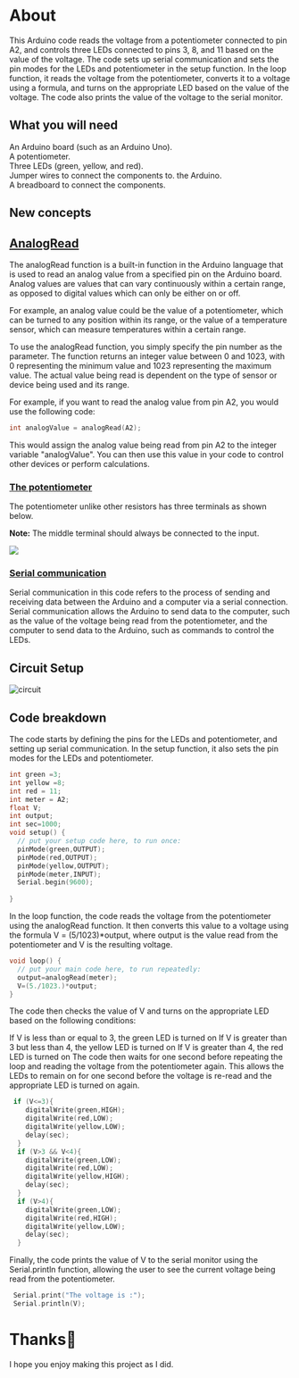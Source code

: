 # About
This Arduino code reads the voltage from a potentiometer connected to pin A2, and controls three LEDs connected to pins 3, 8, and 11 based on the value of the voltage. The code sets up serial communication and sets the pin modes for the LEDs and potentiometer in the setup function. In the loop function, it reads the voltage from the potentiometer, converts it to a voltage using a formula, and turns on the appropriate LED based on the value of the voltage. The code also prints the value of the voltage to the serial monitor.

## What you will need
An Arduino board (such as an Arduino Uno).\
A potentiometer.\
Three LEDs (green, yellow, and red).\
Jumper wires to connect the components to. the Arduino.\
A breadboard to connect the components.

## New concepts

<h2><u>AnalogRead</u></h2>
The analogRead function is a built-in function in the Arduino language that is used to read an analog value from a specified pin on the Arduino board. Analog values are values that can vary continuously within a certain range, as opposed to digital values which can only be either on or off.

For example, an analog value could be the value of a potentiometer, which can be turned to any position within its range, or the value of a temperature sensor, which can measure temperatures within a certain range.

To use the analogRead function, you simply specify the pin number as the parameter. The function returns an integer value between 0 and 1023, with 0 representing the minimum value and 1023 representing the maximum value. The actual value being read is dependent on the type of sensor or device being used and its range.

For example, if you want to read the analog value from pin A2, you would use the following code:
```c++
int analogValue = analogRead(A2);
```

This would assign the analog value being read from pin A2 to the integer variable "analogValue". You can then use this value in your code to control other devices or perform calculations.
<h3><u>The  potentiometer</u></h3>

The potentiometer unlike other resistors has three terminals as shown below.

**Note:** The middle terminal should always be connected to the input.


<img src="https://3.bp.blogspot.com/-7pcmbMVljr8/XNV3lTwW0NI/AAAAAAAAB2A/3j9EWjEKIhkM-EN5eRJvIN2s6xnrr3bvACLcBGAs/s640/Potentiometer%2Bterminals.png =">

<h3><u>Serial communication</u></h3>
Serial communication in this code refers to the process of sending and receiving data between the Arduino and a computer via a serial connection. Serial communication allows the Arduino to send data to the computer, such as the value of the voltage being read from the potentiometer, and the computer to send data to the Arduino, such as commands to control the LEDs.

## Circuit Setup
<img src="/home/ryantech/Desktop/arduino p/project3if/circuit.png" alt="circuit" >

## Code breakdown

The code starts by defining the pins for the LEDs and potentiometer, and setting up serial communication. In the setup function, it also sets the pin modes for the LEDs and potentiometer.
```c++
int green =3;
int yellow =8;
int red = 11;
int meter = A2;
float V;
int output;
int sec=1000;
void setup() {
  // put your setup code here, to run once:
  pinMode(green,OUTPUT);
  pinMode(red,OUTPUT);
  pinMode(yellow,OUTPUT);
  pinMode(meter,INPUT);
  Serial.begin(9600);
  
}
```

In the loop function, the code reads the voltage from the potentiometer using the analogRead function. It then converts this value to a voltage using the formula V = (5/1023)*output, where output is the value read from the potentiometer and V is the resulting voltage.
```c++
void loop() {
  // put your main code here, to run repeatedly:
  output=analogRead(meter);
  V=(5./1023.)*output;
}
```

The code then checks the value of V and turns on the appropriate LED based on the following conditions:

If V is less than or equal to 3, the green LED is turned on
If V is greater than 3 but less than 4, the yellow LED is turned on
If V is greater than 4, the red LED is turned on
The code then waits for one second before repeating the loop and reading the voltage from the potentiometer again. This allows the LEDs to remain on for one second before the voltage is re-read and the appropriate LED is turned on again.
```c++
 if (V<=3){
    digitalWrite(green,HIGH);
    digitalWrite(red,LOW);
    digitalWrite(yellow,LOW);
    delay(sec);
  }
  if (V>3 && V<4){
    digitalWrite(green,LOW);
    digitalWrite(red,LOW);
    digitalWrite(yellow,HIGH);
    delay(sec);
  }
  if (V>4){
    digitalWrite(green,LOW);
    digitalWrite(red,HIGH);
    digitalWrite(yellow,LOW);
    delay(sec);
  }
```

Finally, the code prints the value of V to the serial monitor using the Serial.println function, allowing the user to see the current voltage being read from the potentiometer.
```c++
 Serial.print("The voltage is :");
 Serial.println(V);
 ```
# Thanks🤖
I hope you enjoy making this project as I did.
